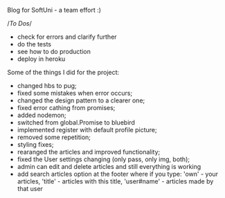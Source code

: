 Blog for SoftUni - a team effort :)

/*To Dos*/
- check for errors and clarify further
- do the tests
- see how to do production
- deploy in heroku

Some of the things I did for the project:
- changed hbs to pug;
- fixed some mistakes when error occurs;
- changed the design pattern to a clearer one;
- fixed error cathing from promises; 
- added nodemon;
- switched from global.Promise to bluebird
- implemented register with default profile picture;
- removed some repetition;
- styling fixes;
- rearanged the articles and improved functionality;
- fixed the User settings changing (only pass, only img,
  both);
- admin can edit and delete articles and still everything is working
- add search articles option at the footer where if you type:
    'own' - your articles,
    'title' - articles with this title,
    'user#name' - articles made by that user
